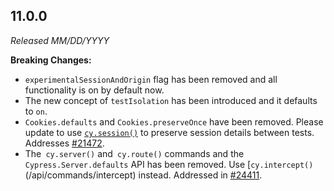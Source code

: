 ## 11.0.0

_Released MM/DD/YYYY_

**Breaking Changes:**

- `experimentalSessionAndOrigin` flag has been removed and all functionality is
  on by default now.
- The new concept of `testIsolation` has been introduced and it defaults to
  `on`.
- `Cookies.defaults` and `Cookies.preserveOnce` have been removed. Please update
  to use [`cy.session()`](/api/commands/session) to preserve session details
  between tests. Addresses
  [#21472](https://github.com/cypress-io/cypress/issues/21472).
- The` cy.server()` and` cy.route()` commands and the `Cypress.Server.defaults`
  API has been removed. Use [`cy.intercept()`(/api/commands/intercept) instead.
  Addressed in [#24411](https://github.com/cypress-io/cypress/pull/24411).
